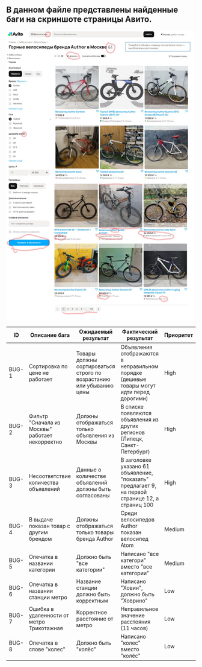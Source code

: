 ## В данном файле представлены найденные баги на скриншоте страницы Авито. 

![web](avito_bugs.jpg)

| ID  | Описание бага | Ожидаемый результат | Фактический результат | Приоритет |
|----|--------------|---------------------|----------------------|-----------|
| BUG-1 | Сортировка по цене не работает | Товары должны сортироваться строго по возрастанию или убыванию цены | Объявления отображаются в неправильном порядке (дешевые товары могут идти перед дорогими) | High |
| BUG-2 | Фильтр "Сначала из Москвы" работает некорректно | Должны отображаться только объявления из Москвы | В списке появляются объявления из других регионов (Липецк, Санкт-Петербург) | High |
| BUG-3 | Несоответствие количества объявлений | Данные о количестве объявлений должны быть согласованы | В заголовке указано 61 объявление, "показать" предлагает 9, на первой странице 12, а страниц 100 | High |
| BUG-4 | В выдаче показан товар с другим брендом | Должны отображаться только товары бренда Author | Среди велосипедов Author показан велосипед Atom | Medium |
| BUG-5 | Опечатка в названии категории | Должно быть "все категории" | Написано "все категори" вместо "все категории" | Medium |
| BUG-6 | Опечатка в названии станции метро | Название станции должно быть корректным | Написано "Ховин", должно быть "Ховрино" | Low |
| BUG-7 | Ошибка в удаленности от метро Трикотажная | Корректное расстояние от метро | Неправильное значение расстояния (11 часов) | Low |
| BUG-8 | Опечатка в слове "колес" | Должно быть "колёс" | Написано "колес" вместо "колёс" | Low |

